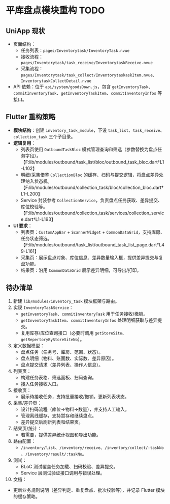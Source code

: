 # 平库盘点模块重构 TODO

## UniApp 现状
- 页面结构：
  - 任务列表：`pages/Inventorytask/InventoryTask.nvue`
  - 接收流程：`pages/Inventorytask/task_receive/InventorytaskReceive.nvue`
  - 采集流程：`pages/Inventorytask/task_collect/InventorytaskaskItem.nvue`、`InventorytaskCollectDetail.nvue`
- API 依赖：位于 `api/system/goodsDown.js`，包含 `getInventoryTask`、`commitInventoryTask`、`getInventoryTaskItem`、`commitInventoryInfos` 等接口。

## Flutter 重构策略
- **模块结构**：创建 `inventory_task_module`，下设 `task_list`、`task_receive`、`collection_task` 三个子目录。
- **逻辑复用**：
  - 列表页使用 `OutboundTaskBloc` 模式管理查询和筛选（参数替换为盘点任务字段）。【F:lib/modules/outbound/task_list/bloc/outbound_task_bloc.dart†L1-L102】
  - 明细/采集借鉴 `CollectionBloc` 的缓存、扫码与提交逻辑，将盘点差异处理纳入状态机。【F:lib/modules/outbound/collection_task/bloc/collection_bloc.dart†L1-L200】
  - Service 封装参考 `CollectionService`，负责盘点任务获取、差异提交、库位校验等。【F:lib/modules/outbound/collection_task/services/collection_service.dart†L1-L193】
- **UI 要求**：
  - 列表页：`CustomAppBar` + `ScannerWidget` + `CommonDataGrid`，支持库房、任务状态筛选。【F:lib/modules/outbound/task_list/outbound_task_list_page.dart†L49-L161】
  - 采集页：展示盘点对象、库位信息、差异数量输入框，提供差异提交与复盘功能。
  - 结果页：沿用 `CommonDataGrid` 展示差异明细，可导出/打印。

## 待办清单
1. 新建 `lib/modules/inventory_task` 模块框架与路由。
2. 实现 `InventoryTaskService`：
   - `getInventoryTask`、`commitInventoryTask` 用于任务接收/撤销。
   - `getInventoryTaskItem`、`commitInventoryInfos` 处理明细获取与差异提交。
   - 复用库存/库位查询接口（必要时调用 `getStoreSite`、`getRepertoryByStoreSiteNo`）。
3. 定义数据模型：
   - 盘点任务（任务号、库房、范围、状态）。
   - 盘点明细（物料、账面数、实际数、差异原因）。
   - 盘点提交请求（差异列表、操作人信息）。
4. 列表页：
   - 构建任务表格、筛选面板、扫码查询。
   - 接入任务接收入口。
5. 接收页：
   - 展示待接收任务，支持批量接收/撤销，更新列表状态。
6. 采集/差异页：
   - 设计扫码流程（库位→物料→数量），并支持人工输入。
   - 管理离线缓存，支持暂存和继续盘点。
   - 差异提交后刷新列表和结果页。
7. 结果页/统计：
   - 若需要，提供差异统计视图和导出功能。
8. 路由配置：
   - `/inventory/list`、`/inventory/receive`、`/inventory/collect/:taskNo`、`/inventory/result/:taskNo`。
9. 测试：
   - BLoC 测试覆盖任务加载、扫码校验、差异提交。
   - Service 层测试验证接口调用与错误处理。
10. 文档：
   - 更新业务规则说明（差异判定、重复盘点、批次校验等），并记录 Flutter 模块的缓存策略。
